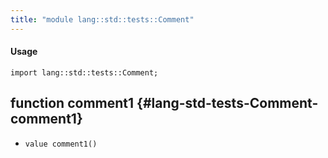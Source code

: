 ```yaml
---
title: "module lang::std::tests::Comment"
---
```


#### Usage

`import lang::std::tests::Comment;`


## function comment1 {#lang-std-tests-Comment-comment1}

* ``value comment1()``

